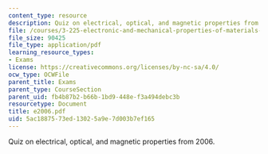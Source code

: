```yaml
---
content_type: resource
description: Quiz on electrical, optical, and magnetic properties from 2006.
file: /courses/3-225-electronic-and-mechanical-properties-of-materials-fall-2007/5ac1887573ed13025a9e7d003b7ef165_e2006.pdf
file_size: 90425
file_type: application/pdf
learning_resource_types:
- Exams
license: https://creativecommons.org/licenses/by-nc-sa/4.0/
ocw_type: OCWFile
parent_title: Exams
parent_type: CourseSection
parent_uid: fb4b87b2-b66b-1bd9-448e-f3a494debc3b
resourcetype: Document
title: e2006.pdf
uid: 5ac18875-73ed-1302-5a9e-7d003b7ef165
---
```

Quiz on electrical, optical, and magnetic properties from 2006.